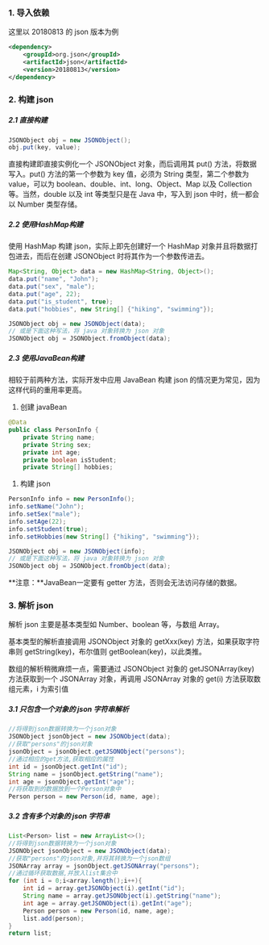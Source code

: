 ### 1. 导入依赖

这里以 20180813 的 json 版本为例

```xml
<dependency>
    <groupId>org.json</groupId>
    <artifactId>json</artifactId>
    <version>20180813</version>
</dependency>
```

### 2. 构建 json

##### 2.1 直接构建

```java
JSONObject obj = new JSONObject();
obj.put(key, value);
```

直接构建即直接实例化一个 JSONObject 对象，而后调用其 put() 方法，将数据写入。put() 方法的第一个参数为 key  值，必须为 String 类型，第二个参数为 value，可以为 boolean、double、int、long、Object、Map 以及  Collection 等。当然，double 以及 int 等类型只是在 Java 中，写入到 json 中时，统一都会以 Number  类型存储。

##### 2.2 使用HashMap构建

使用 HashMap 构建 json，实际上即先创建好一个 HashMap 对象并且将数据打包进去，而后在创建 JSONObject 时将其作为一个参数传进去。

```java
Map<String, Object> data = new HashMap<String, Object>();
data.put("name", "John");
data.put("sex", "male");
data.put("age", 22);
data.put("is_student", true);
data.put("hobbies", new String[] {"hiking", "swimming"});

JSONObject obj = new JSONObject(data);
// 或是下面这种写法，将 java 对象转换为 json 对象
JSONObject obj = JSONObject.fromObject(data);
```

##### 2.3 使用JavaBean构建

相较于前两种方法，实际开发中应用 JavaBean 构建 json 的情况更为常见，因为这样代码的重用率更高。

1. 创建 javaBean

```java
@Data
public class PersonInfo {
    private String name;
    private String sex;
    private int age;
    private boolean isStudent;
    private String[] hobbies;
```

1. 构建 json

```java
PersonInfo info = new PersonInfo();
info.setName("John");
info.setSex("male");
info.setAge(22);
info.setStudent(true);
info.setHobbies(new String[] {"hiking", "swimming"});

JSONObject obj = new JSONObject(info);
// 或是下面这种写法，将 java 对象转换为 json 对象
JSONObject obj = JSONObject.fromObject(data);
```

**注意：**JavaBean一定要有 getter 方法，否则会无法访问存储的数据。

### 3. 解析 json

解析 json 主要是基本类型如 Number、boolean 等，与数组 Array。

基本类型的解析直接调用 JSONObject 对象的 getXxx(key) 方法，如果获取字符串则 getString(key)，布尔值则 getBoolean(key)，以此类推。

数组的解析稍微麻烦一点，需要通过 JSONObject 对象的 getJSONArray(key) 方法获取到一个 JSONArray 对象，再调用 JSONArray 对象的 get(i) 方法获取数组元素，i 为索引值

##### 3.1 只包含一个对象的 json 字符串解析

```java
//将得到json数据转换为一个json对象
JSONObject jsonObject = new JSONObject(data);
//获取"persons"的json对象
jsonObject = jsonObject.getJSONObject("persons");
//通过相应的get方法,获取相应的属性
int id = jsonObject.getInt("id");
String name = jsonObject.getString("name");
int age = jsonObject.getInt("age");
//将获取到的数据放到一个Person对象中
Person person = new Person(id, name, age);
```

##### 3.2 含有多个对象的 json 字符串

```java
List<Person> list = new ArrayList<>();
//将得到json数据转换为一个json对象
JSONObject jsonObject = new JSONObject(data);
//获取"persons"的json对象,并将其转换为一个json数组
JSONArray array = jsonObject.getJSONArray("persons");
//通过循环获取数据,并放入list集合中
for (int i = 0;i<array.length();i++){
    int id = array.getJSONObject(i).getInt("id");
    String name = array.getJSONObject(i).getString("name");
    int age = array.getJSONObject(i).getInt("age");
    Person person = new Person(id, name, age);
    list.add(person);
}
return list;
```